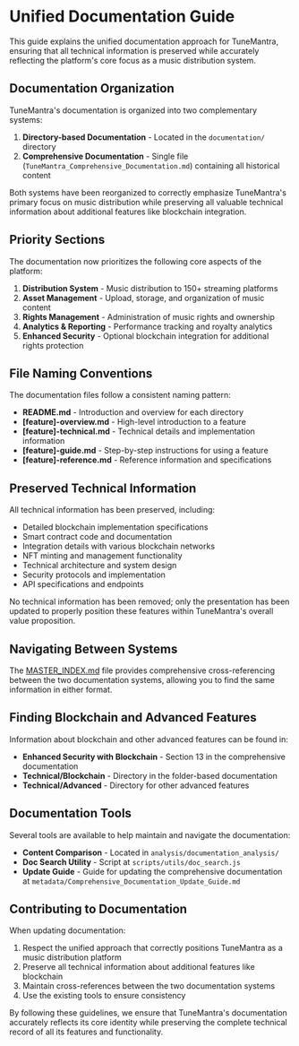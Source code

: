 # Unified Documentation Guide

This guide explains the unified documentation approach for TuneMantra, ensuring that all technical information is preserved while accurately reflecting the platform's core focus as a music distribution system.

## Documentation Organization

TuneMantra's documentation is organized into two complementary systems:

1. **Directory-based Documentation** - Located in the `documentation/` directory
2. **Comprehensive Documentation** - Single file (`TuneMantra_Comprehensive_Documentation.md`) containing all historical content

Both systems have been reorganized to correctly emphasize TuneMantra's primary focus on music distribution while preserving all valuable technical information about additional features like blockchain integration.

## Priority Sections

The documentation now prioritizes the following core aspects of the platform:

1. **Distribution System** - Music distribution to 150+ streaming platforms
2. **Asset Management** - Upload, storage, and organization of music content
3. **Rights Management** - Administration of music rights and ownership
4. **Analytics & Reporting** - Performance tracking and royalty analytics
5. **Enhanced Security** - Optional blockchain integration for additional rights protection

## File Naming Conventions

The documentation files follow a consistent naming pattern:

- **README.md** - Introduction and overview for each directory
- **[feature]-overview.md** - High-level introduction to a feature
- **[feature]-technical.md** - Technical details and implementation information
- **[feature]-guide.md** - Step-by-step instructions for using a feature
- **[feature]-reference.md** - Reference information and specifications

## Preserved Technical Information

All technical information has been preserved, including:

- Detailed blockchain implementation specifications
- Smart contract code and documentation
- Integration details with various blockchain networks
- NFT minting and management functionality
- Technical architecture and system design
- Security protocols and implementation
- API specifications and endpoints

No technical information has been removed; only the presentation has been updated to properly position these features within TuneMantra's overall value proposition.

## Navigating Between Systems

The [MASTER_INDEX.md](../MASTER_INDEX.md) file provides comprehensive cross-referencing between the two documentation systems, allowing you to find the same information in either format.

## Finding Blockchain and Advanced Features

Information about blockchain and other advanced features can be found in:

- **Enhanced Security with Blockchain** - Section 13 in the comprehensive documentation
- **Technical/Blockchain** - Directory in the folder-based documentation
- **Technical/Advanced** - Directory for other advanced features

## Documentation Tools

Several tools are available to help maintain and navigate the documentation:

- **Content Comparison** - Located in `analysis/documentation_analysis/`
- **Doc Search Utility** - Script at `scripts/utils/doc_search.js`
- **Update Guide** - Guide for updating the comprehensive documentation at `metadata/Comprehensive_Documentation_Update_Guide.md`

## Contributing to Documentation

When updating documentation:

1. Respect the unified approach that correctly positions TuneMantra as a music distribution platform
2. Preserve all technical information about additional features like blockchain
3. Maintain cross-references between the two documentation systems
4. Use the existing tools to ensure consistency

By following these guidelines, we ensure that TuneMantra's documentation accurately reflects its core identity while preserving the complete technical record of all its features and functionality.